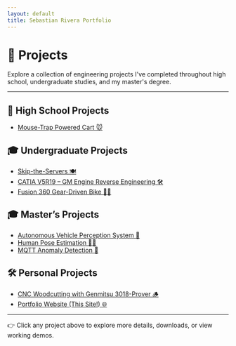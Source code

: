 ```yaml
---
layout: default
title: Sebastian Rivera Portfolio
---
```


# 🚀 Projects

Explore a collection of engineering projects I've completed throughout high school, undergraduate studies, and my master's degree.

---

## 🏫 High School Projects

- [Mouse-Trap Powered Cart 🐭](projects/mousetrap-cart/)

## 🎓 Undergraduate Projects

- [Skip-the-Servers 🍽️](projects/capstone/)
- [CATIA V5R19 – GM Engine Reverse Engineering 🛠️](projects/CATIA-V5R19/)
- [Fusion 360 Gear-Driven Bike 🚴‍♂️](projects/fusion-bike/)

## 🎓 Master’s Projects

- [Autonomous Vehicle Perception System 🚗](projects/gowrench-autonomy/)
- [Human Pose Estimation 🧍‍♂️](projects/pose-estimation/)
- [MQTT Anomaly Detection 📡](projects/mqtt-anomaly/)

## 🛠️ Personal Projects

- [CNC Woodcutting with Genmitsu 3018-Prover 🪵](projects/cnc-woodcutting/)
- [Portfolio Website (This Site!) 🌐](https://github.com/SebasFelipeRA/sebastianriveraportfolio)

---

👉 Click any project above to explore more details, downloads, or view working demos.
